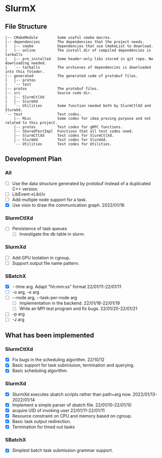# SlurmX

## File Structure

```
|-- CMakeModule         Some useful cmake macros.
|-- dependencies        The dependencies that the project needs.
|   |-- cmake           Dependencies that use CmakeList to download.
|   |-- online          The install dir of compiled dependencies in tarballs
|   |-- pre_installed   Some header-only libs stored in git repo. No downloading needed.
|   `-- tarballs        The archieves of dependencies is downloaded into this foleder.
|-- generated           The generated code of protobuf files.
|   |-- protos
|   `-- test
|-- protos              The protobuf files.
|-- src                 Source code dir.
|   |-- SlurmCtlXd      
|   |-- SlurmXd
|   `-- Utilities       Some function needed both by SlurmCtlXd and SlurmXd.
`-- test                Test codes.
    |-- Misc            Some codes for idea proving purpose and not related to this project.
    |-- protos          Test codes for gRPC functions.
    |-- SharedTestImpl  Functions that all test codes need.
    |-- SlurmCtlXd      Test codes for SlurmCtlXd.
    |-- SlurmXd         Test codes for SlurmXd.
    `-- Utilities       Test codes for Utilities.
```

## Development Plan

### All

- [ ] Use the data structure generated by protobuf instead of a duplicated C++ version.
- [ ] LibEvent->LibUv
- [ ] Add multiple node support for a task.
- [x] Use visio to draw the communication graph. 2022/01/16

### SlurmCtlXd

- [ ] Persistence of task queues
  - [ ] Investigate the db table in slurm.

### SlurmXd

- [ ] Add GPU Isolation in cgroup.
- [ ] Support output file name pattern.

### SBatchX

- [x] --time arg. Adapt "hh:mm:ss" format 22/01/11-22/01/11
- [ ] -o arg, -e arg
- [ ] --node arg, --task-per-node arg
  - [ ] Implementation in the backend. 22/01/18-22/01/19
  - [ ] Write an MPI test program and fix bugs. 22/01/20-22/01/21
- [ ] -p arg
- [ ] -J arg

## What has been implemented

### SlurmCtlXd

- [x] Fix bugs in the scheduling algorithm. 22/10/12
- [x] Basic support for task submission, termination and querying.
- [x] Basic scheduling algorithm.

### SlurmXd

- [x] SlurmXd executes sbatch scripts rather than path+arg now. 2022/01/13-2022/01/14
- [x] Implement a simple parser of sbatch file. 22/01/10-22/01/10
- [x] acquire UID of invoking user 22/01/11-22/01/11
- [x] Resource constraint on CPU and memory based on cgroup.
- [x] Basic task output redirection.
- [x] Termination for timed out tasks

### SBatchX

- [x] Simplest batch task submission grammar support.